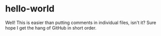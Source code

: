 # hello-world

Well! This is easier than putting comments in individual files, isn't it?
Sure hope I get the hang of GitHub in short order.
